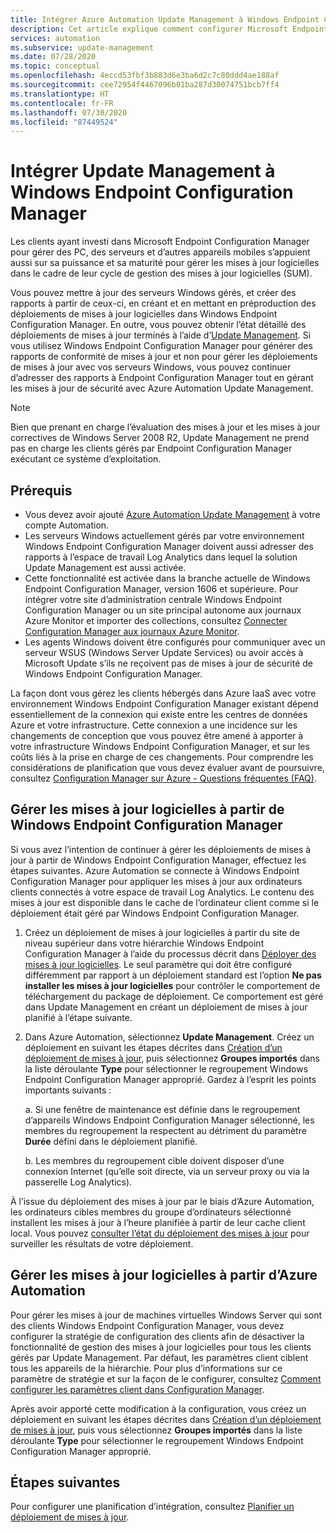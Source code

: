```yaml
---
title: Intégrer Azure Automation Update Management à Windows Endpoint Configuration Manager
description: Cet article explique comment configurer Microsoft Endpoint Configuration Manager avec Update Management pour déployer des mises à jour logicielles sur des clients gérés.
services: automation
ms.subservice: update-management
ms.date: 07/28/2020
ms.topic: conceptual
ms.openlocfilehash: 4eccd53fbf3b883d6e3ba6d2c7c80ddd4ae188af
ms.sourcegitcommit: cee72954f4467096b01ba287d30074751bcb7ff4
ms.translationtype: HT
ms.contentlocale: fr-FR
ms.lasthandoff: 07/30/2020
ms.locfileid: "87449524"
---
```

# <a name="integrate-update-management-with-windows-endpoint-configuration-manager"></a>Intégrer Update Management à Windows Endpoint Configuration Manager

Les clients ayant investi dans Microsoft Endpoint Configuration Manager pour gérer des PC, des serveurs et d’autres appareils mobiles s’appuient aussi sur sa puissance et sa maturité pour gérer les mises à jour logicielles dans le cadre de leur cycle de gestion des mises à jour logicielles (SUM).

Vous pouvez mettre à jour des serveurs Windows gérés, et créer des rapports à partir de ceux-ci, en créant et en mettant en préproduction des déploiements de mises à jour logicielles dans Windows Endpoint Configuration Manager. En outre, vous pouvez obtenir l’état détaillé des déploiements de mises à jour terminés à l’aide d’[Update Management](update-mgmt-overview.md). Si vous utilisez Windows Endpoint Configuration Manager pour générer des rapports de conformité de mises à jour et non pour gérer les déploiements de mises à jour avec vos serveurs Windows, vous pouvez continuer d’adresser des rapports à Endpoint Configuration Manager tout en gérant les mises à jour de sécurité avec Azure Automation Update Management.

>[!NOTE]
>Bien que prenant en charge l’évaluation des mises à jour et les mises à jour correctives de Windows Server 2008 R2, Update Management ne prend pas en charge les clients gérés par Endpoint Configuration Manager exécutant ce système d’exploitation.

## <a name="prerequisites"></a>Prérequis

* Vous devez avoir ajouté [Azure Automation Update Management](update-mgmt-overview.md) à votre compte Automation.
* Les serveurs Windows actuellement gérés par votre environnement Windows Endpoint Configuration Manager doivent aussi adresser des rapports à l’espace de travail Log Analytics dans lequel la solution Update Management est aussi activée.
* Cette fonctionnalité est activée dans la branche actuelle de Windows Endpoint Configuration Manager, version 1606 et supérieure. Pour intégrer votre site d’administration centrale Windows Endpoint Configuration Manager ou un site principal autonome aux journaux Azure Monitor et importer des collections, consultez [Connecter Configuration Manager aux journaux Azure Monitor](../../azure-monitor/platform/collect-sccm.md).  
* Les agents Windows doivent être configurés pour communiquer avec un serveur WSUS (Windows Server Update Services) ou avoir accès à Microsoft Update s’ils ne reçoivent pas de mises à jour de sécurité de Windows Endpoint Configuration Manager.

La façon dont vous gérez les clients hébergés dans Azure IaaS avec votre environnement Windows Endpoint Configuration Manager existant dépend essentiellement de la connexion qui existe entre les centres de données Azure et votre infrastructure. Cette connexion a une incidence sur les changements de conception que vous pouvez être amené à apporter à votre infrastructure Windows Endpoint Configuration Manager, et sur les coûts liés à la prise en charge de ces changements. Pour comprendre les considérations de planification que vous devez évaluer avant de poursuivre, consultez [Configuration Manager sur Azure - Questions fréquentes (FAQ)](/configmgr/core/understand/configuration-manager-on-azure#networking).

## <a name="manage-software-updates-from-windows-endpoint-configuration-manager"></a>Gérer les mises à jour logicielles à partir de Windows Endpoint Configuration Manager

Si vous avez l’intention de continuer à gérer les déploiements de mises à jour à partir de Windows Endpoint Configuration Manager, effectuez les étapes suivantes. Azure Automation se connecte à Windows Endpoint Configuration Manager pour appliquer les mises à jour aux ordinateurs clients connectés à votre espace de travail Log Analytics. Le contenu des mises à jour est disponible dans le cache de l’ordinateur client comme si le déploiement était géré par Windows Endpoint Configuration Manager.

1. Créez un déploiement de mises à jour logicielles à partir du site de niveau supérieur dans votre hiérarchie Windows Endpoint Configuration Manager à l’aide du processus décrit dans [Déployer des mises à jour logicielles](/configmgr/sum/deploy-use/deploy-software-updates). Le seul paramètre qui doit être configuré différemment par rapport à un déploiement standard est l’option **Ne pas installer les mises à jour logicielles** pour contrôler le comportement de téléchargement du package de déploiement. Ce comportement est géré dans Update Management en créant un déploiement de mises à jour planifié à l’étape suivante.

2. Dans Azure Automation, sélectionnez **Update Management**. Créez un déploiement en suivant les étapes décrites dans [Création d’un déploiement de mises à jour](update-mgmt-deploy-updates.md#schedule-an-update-deployment), puis sélectionnez **Groupes importés** dans la liste déroulante **Type** pour sélectionner le regroupement Windows Endpoint Configuration Manager approprié. Gardez à l’esprit les points importants suivants :

    a. Si une fenêtre de maintenance est définie dans le regroupement d’appareils Windows Endpoint Configuration Manager sélectionné, les membres du regroupement la respectent au détriment du paramètre **Durée** défini dans le déploiement planifié.

    b. Les membres du regroupement cible doivent disposer d’une connexion Internet (qu’elle soit directe, via un serveur proxy ou via la passerelle Log Analytics).

À l’issue du déploiement des mises à jour par le biais d’Azure Automation, les ordinateurs cibles membres du groupe d’ordinateurs sélectionné installent les mises à jour à l’heure planifiée à partir de leur cache client local. Vous pouvez [consulter l’état du déploiement des mises à jour](update-mgmt-deploy-updates.md#check-deployment-status) pour surveiller les résultats de votre déploiement.

## <a name="manage-software-updates-from-azure-automation"></a>Gérer les mises à jour logicielles à partir d’Azure Automation

Pour gérer les mises à jour de machines virtuelles Windows Server qui sont des clients Windows Endpoint Configuration Manager, vous devez configurer la stratégie de configuration des clients afin de désactiver la fonctionnalité de gestion des mises à jour logicielles pour tous les clients gérés par Update Management. Par défaut, les paramètres client ciblent tous les appareils de la hiérarchie. Pour plus d’informations sur ce paramètre de stratégie et sur la façon de le configurer, consultez [Comment configurer les paramètres client dans Configuration Manager](/configmgr/core/clients/deploy/configure-client-settings).

Après avoir apporté cette modification à la configuration, vous créez un déploiement en suivant les étapes décrites dans [Création d’un déploiement de mises à jour](update-mgmt-deploy-updates.md#schedule-an-update-deployment), puis vous sélectionnez **Groupes importés** dans la liste déroulante **Type** pour sélectionner le regroupement Windows Endpoint Configuration Manager approprié.

## <a name="next-steps"></a>Étapes suivantes

Pour configurer une planification d’intégration, consultez [Planifier un déploiement de mises à jour](update-mgmt-deploy-updates.md#schedule-an-update-deployment).
